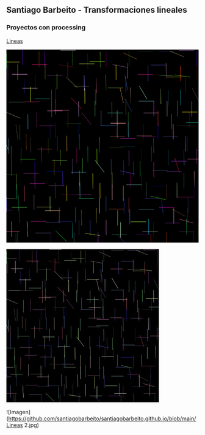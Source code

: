 ## Santiago Barbeito - Transformaciones lineales

### Proyectos con processing

[Lineas](https://santiagobarbeito.github.io/Lineas/) 

[![Imagen](https://github.com/santiagobarbeito/santiagobarbeito.github.io/blob/main/Lineas.png)](https://santiagobarbeito.github.io/Lineas/)

![Imagen](https://github.com/santiagobarbeito/santiagobarbeito.github.io/blob/main/Lineas.jpg)

![Imagen](https://github.com/santiagobarbeito/santiagobarbeito.github.io/blob/main/Lineas 2.jpg)
